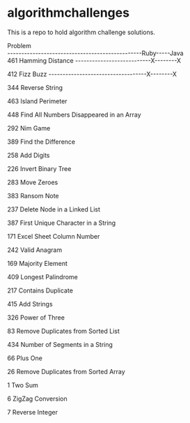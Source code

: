 # algorithmchallenges
This is a repo to hold algorithm challenge solutions.

Problem                                                 
------------------------------------------------Ruby-----Java		
461	Hamming Distance ---------------------------X--------X

412	Fizz Buzz -----------------------------------X--------X

344	Reverse String

463	Island Perimeter

448	Find All Numbers Disappeared in an Array

292	Nim Game

389	Find the Difference

258	Add Digits  		

226	Invert Binary Tree  		

283	Move Zeroes  		

383	Ransom Note  		

237	Delete Node in a Linked List  		

387	First Unique Character in a String  		

171	Excel Sheet Column Number  		

242	Valid Anagram  		

169	Majority Element  		

409	Longest Palindrome  		

217	Contains Duplicate  		

415	Add Strings  		

326	Power of Three  		

83	Remove Duplicates from Sorted List  		

434	Number of Segments in a String  		

66	Plus One  		

26	Remove Duplicates from Sorted Array  		

1		Two Sum  		

6		ZigZag Conversion  		

7		Reverse Integer  

